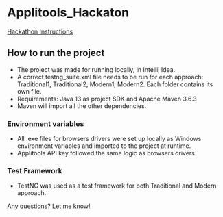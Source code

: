 # Applitools_Hackaton

[Hackathon Instructions](https://applitools.com/cross-browser-testing-hackathon-v20-1-instructions/)

## How to run the project
- The project was made for running locally, in Intellij Idea.
- A correct testng_suite.xml file needs to be run for each approach: Traditional1, Traditional2, Modern1, Modern2. Each folder contains its own file.
- Requirements: Java 13 as project SDK and Apache Maven 3.6.3
- Maven will import all the other dependencies.

### Environment variables
- All .exe files for browsers drivers were set up locally as Windows environment variables and imported to the project at runtime.
- Applitools API key followed the same logic as browsers drivers.

### Test Framework
- TestNG was used as a test framework for both Traditional and Modern approach.




Any questions? Let me know!
